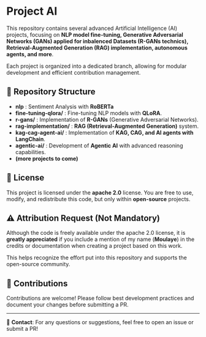# Project AI

This repository contains several advanced Artificial Intelligence (AI) projects, focusing on **NLP model fine-tuning, Generative Adversarial Networks (GANs) applied for inbalenced Datasets (R-GANs technics), Retrieval-Augmented Generation (RAG) implementation, autonomous agents, and more**.

Each project is organized into a dedicated branch, allowing for modular development and efficient contribution management.

## 📂 Repository Structure

- **nlp** : Sentiment Analysis with **RoBERTa**
- **fine-tuning-qlora/** : Fine-tuning NLP models with **QLoRA**.
- **r-gans/** : Implementation of **R-GANs** (Generative Adversarial Networks).
- **rag-implementation/** : **RAG (Retrieval-Augmented Generation)** system.
- **kag-cag-agent-ai/** : Implementation of **KAG, CAG, and AI agents with LangChain**.
- **agentic-ai/** : Development of **Agentic AI** with advanced reasoning capabilities.
- **(more projects to come)**

## 🔖 License

This project is licensed under the **apache 2.0** license. You are free to use, modify, and redistribute this code, but only within **open-source** projects.

## ⚠️ Attribution Request (Not Mandatory)

Although the code is freely available under the apache 2.0 license, it is **greatly appreciated** if you include a mention of my name (**Moulaye**) in the credits or documentation when creating a project based on this work.

This helps recognize the effort put into this repository and supports the open-source community.

## 🤝 Contributions

Contributions are welcome! Please follow best development practices and document your changes before submitting a PR.

---

🔗 **Contact**: For any questions or suggestions, feel free to open an issue or submit a PR!
